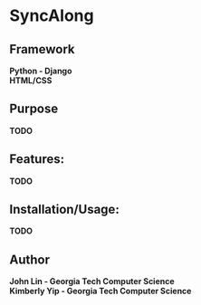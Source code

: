 # SyncAlong

## Framework
<b>Python - Django<b><br />
<b>HTML/CSS</b>

## Purpose
TODO

## Features:
TODO
## Installation/Usage:
TODO



## Author
John Lin - Georgia Tech Computer Science <br />
Kimberly Yip - Georgia Tech Computer Science 
